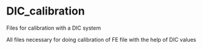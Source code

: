 # DIC_calibration
Files for calibration with a DIC system

All files necessary for doing calibration of FE file with the help of DIC values
